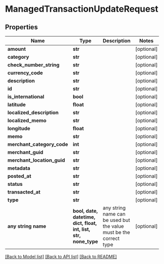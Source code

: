 # ManagedTransactionUpdateRequest


## Properties
Name | Type | Description | Notes
------------ | ------------- | ------------- | -------------
**amount** | **str** |  | [optional] 
**category** | **str** |  | [optional] 
**check_number_string** | **str** |  | [optional] 
**currency_code** | **str** |  | [optional] 
**description** | **str** |  | [optional] 
**id** | **str** |  | [optional] 
**is_international** | **bool** |  | [optional] 
**latitude** | **float** |  | [optional] 
**localized_description** | **str** |  | [optional] 
**localized_memo** | **str** |  | [optional] 
**longitude** | **float** |  | [optional] 
**memo** | **str** |  | [optional] 
**merchant_category_code** | **int** |  | [optional] 
**merchant_guid** | **str** |  | [optional] 
**merchant_location_guid** | **str** |  | [optional] 
**metadata** | **str** |  | [optional] 
**posted_at** | **str** |  | [optional] 
**status** | **str** |  | [optional] 
**transacted_at** | **str** |  | [optional] 
**type** | **str** |  | [optional] 
**any string name** | **bool, date, datetime, dict, float, int, list, str, none_type** | any string name can be used but the value must be the correct type | [optional]

[[Back to Model list]](../README.md#documentation-for-models) [[Back to API list]](../README.md#documentation-for-api-endpoints) [[Back to README]](../README.md)


